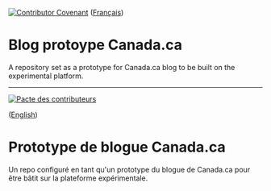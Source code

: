 [![Contributor Covenant](https://img.shields.io/badge/Contributor%20Covenant-v1.4%20adopted-ff69b4.svg)](CODE_OF_CONDUCT.md)
([Français](#Blogue-prototype-Canada.ca))

# Blog protoype Canada.ca

A repository set as a prototype for Canada.ca blog to be built on the experimental platform.

______________________

[![Pacte des contributeurs](https://img.shields.io/badge/Pacte%20des%20contributeurs-v1.4%20adoptée-ff69b4.svg)](CODE_OF_CONDUCT.md)

([English](#Blog-prototype-Canada.ca))

# Prototype de blogue Canada.ca

Un repo configuré en tant qu'un prototype du blogue de Canada.ca pour être bâtit sur la plateforme expérimentale.